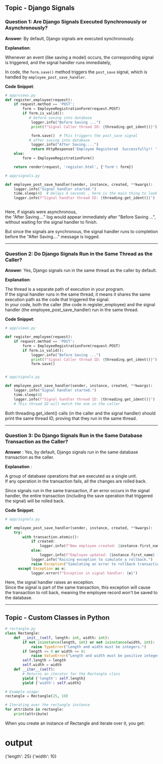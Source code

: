 ## Topic - Django Signals

### Question 1: Are Django Signals Executed Synchronously or Asynchronously?

**Answer**: By default, Django signals are executed synchronously.

**Explanation**:

 Whenever an event (like saving a model) occurs, the corresponding signal is triggered, and the signal handler runs immediately, 

In code, the `form.save()` method triggers the `post_save` signal, which is handled by `employee_post_save_handler`.

**Code Snippet**:

```python
# app/views.py
def register_employee(request):
    if request.method == 'POST':
        form = EmployeeRegistrationForm(request.POST)
        if form.is_valid():
           # before saving into database
            logger.info("Before Saving ...")
            print(f"Signal Caller thread ID: {threading.get_ident()}")

            form.save()  # This triggers the post_save signal
           # after saving into database
            logger.info("After Saving....")
            return HttpResponse('Employee Registered  Successfully!! ')
    else:
        form = EmployeeRegistrationForm()

    return render(request, 'register.html', {'form': form})

```

```python
# app/signals.py

def employee_post_save_handler(sender, instance, created, **kwargs):
    logger.info("Signal handler started.")
    time.sleep(4)  # Delays 4 seconds , here is the main thing to look at get , if it would had asynchronous it will go to the views.py it will be executing after caller code
    logger.info(f"Signal handler thread ID: {threading.get_ident()}")
    
```

Here, if signals were asynchronous, <br>
the "After Saving...." log would appear immediately after "Before Saving ...", without waiting for the signal handler to finish.<br>

But since the signals are synchronous, the signal handler runs to completion before the "After Saving...." message is logged.

------------------------------------------------------------------------------------------------------------------------------------------------------------------------------------------------------------------------------------------------------------------------------

### Question 2: Do Django Signals Run in the Same Thread as the Caller?

**Answer**: Yes, Django signals run in the same thread as the caller by default.

**Explanation**:

The thread is a separate path of execution in your program. <br>
If the signal handler runs in the same thread, it means it shares the same execution path as the code that triggered the signal.<br>
In your code, both the caller (the code in register_employee) and the signal handler (the employee_post_save_handler) run in the same thread.

**Code Snippet**:
```python
# app/views.py

def register_employee(request):
    if request.method == 'POST':
        form = EmployeeRegistrationForm(request.POST)
        if form.is_valid():
            logger.info("Before Saving ...")
            print(f"Signal Caller thread ID: {threading.get_ident()}")  # it will print Caller Thread id
            form.save()
```
```python

# app/signals.py

def employee_post_save_handler(sender, instance, created, **kwargs):
    logger.info("Signal handler started.")
    time.sleep(4)
    logger.info(f"Signal handler thread ID: {threading.get_ident()}")     # Signal Handler Thread id
    # This thread ID will match the one in the caller


```

Both threading.get_ident() calls  (in the caller and the signal handler)  should print the same thread ID, proving that they run in the same thread.

------------------------------------------------------------------------------------------------------------------------------------------------------------------------------------------------------------------------------------------------------------------------------

### Question 3: Do Django Signals Run in the Same Database Transaction as the Caller?

**Answer** : Yes, by default, Django signals run in the same database transaction as the caller.

**Explanation** :

A group of database operations that are executed as a single unit.<br>
If any operation in the transaction fails, all the changes are rolled back.<br>

Since signals run in the same transaction, if an error occurs in the signal handler, the entire transaction (including the save operation that triggered the signal) will be rolled back.

**Code Snippet**:
```python
# app/signals.py

def employee_post_save_handler(sender, instance, created, **kwargs):
    try:
        with transaction.atomic():
            if created:
                logger.info(f"New employee created: {instance.first_name} {instance.last_name}")
            else:
                logger.info(f"Employee updated: {instance.first_name} {instance.last_name}")
            logger.info("Raising exception to simulate a rollback.")
            raise Exception("Simulating an error to rollback transaction")
      except Exception as e:  
            logger.error(f"Exception in signal handler: {e}")     

```

Here, the signal handler raises an exception.<br>Since the signal is part of the same transaction, this exception will cause the transaction to roll back, meaning the employee record won't be saved to the database.



----------------------------------------------------------------------------------------------------------------------------

## Topic  - Custom Classes in Python

```python
# rectangle.py
class Rectangle:
    def __init__(self, length: int, width: int):
        if not isinstance(length, int) or not isinstance(width, int):
            raise TypeError("Length and width must be integers.")
        if length <= 0 or width <= 0:
            raise ValueError("Length and width must be positive integers.")
        self.length = length
        self.width = width
    def __iter__(self):
        # Returns an iterator for the Rectangle class
        yield {'length': self.length}
        yield {'width': self.width}

# Example usage:
rectangle = Rectangle(25, 10)

# Iterating over the rectangle instance
for attribute in rectangle:
    print(attribute)

```
When you create an instance of Rectangle and iterate over it, you get:

# output


{'length': 25}
{'width': 10}



  
            


            

            



